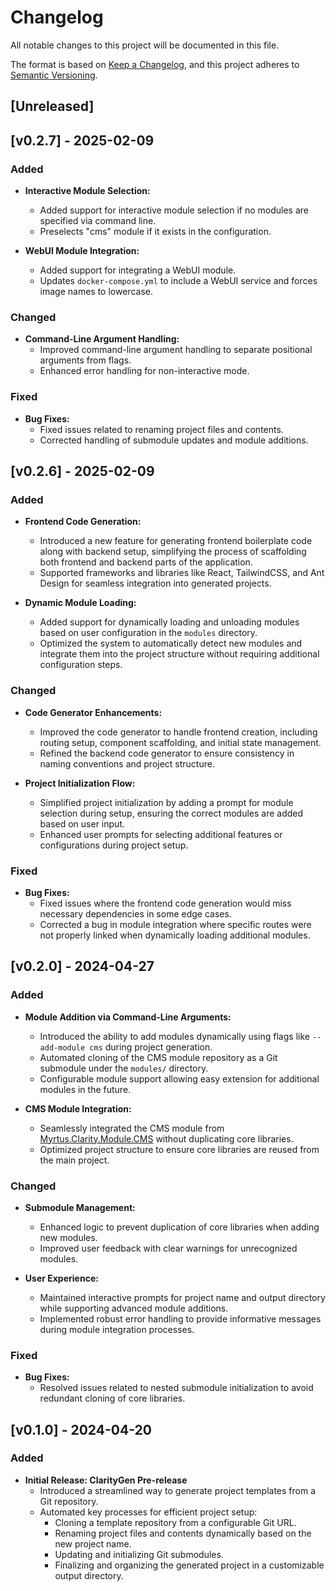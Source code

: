 # Changelog

All notable changes to this project will be documented in this file.

The format is based on [Keep a Changelog](https://keepachangelog.com/en/1.0.0/),
and this project adheres to [Semantic Versioning](https://semver.org/spec/v2.0.0.html).

## [Unreleased]

## [v0.2.7] - 2025-02-09

### Added
- **Interactive Module Selection:**
  - Added support for interactive module selection if no modules are specified via command line.
  - Preselects "cms" module if it exists in the configuration.

- **WebUI Module Integration:**
  - Added support for integrating a WebUI module.
  - Updates `docker-compose.yml` to include a WebUI service and forces image names to lowercase.

### Changed
- **Command-Line Argument Handling:**
  - Improved command-line argument handling to separate positional arguments from flags.
  - Enhanced error handling for non-interactive mode.

### Fixed
- **Bug Fixes:**
  - Fixed issues related to renaming project files and contents.
  - Corrected handling of submodule updates and module additions.

## [v0.2.6] - 2025-02-09

### Added
- **Frontend Code Generation:**
  - Introduced a new feature for generating frontend boilerplate code along with backend setup, simplifying the process of scaffolding both frontend and backend parts of the application.
  - Supported frameworks and libraries like React, TailwindCSS, and Ant Design for seamless integration into generated projects.

- **Dynamic Module Loading:**
  - Added support for dynamically loading and unloading modules based on user configuration in the `modules` directory.
  - Optimized the system to automatically detect new modules and integrate them into the project structure without requiring additional configuration steps.

### Changed
- **Code Generator Enhancements:**
  - Improved the code generator to handle frontend creation, including routing setup, component scaffolding, and initial state management.
  - Refined the backend code generator to ensure consistency in naming conventions and project structure.
  
- **Project Initialization Flow:**
  - Simplified project initialization by adding a prompt for module selection during setup, ensuring the correct modules are added based on user input.
  - Enhanced user prompts for selecting additional features or configurations during project setup.

### Fixed
- **Bug Fixes:**
  - Fixed issues where the frontend code generation would miss necessary dependencies in some edge cases.
  - Corrected a bug in module integration where specific routes were not properly linked when dynamically loading additional modules.

## [v0.2.0] - 2024-04-27

### Added
- **Module Addition via Command-Line Arguments:**
  - Introduced the ability to add modules dynamically using flags like `--add-module cms` during project generation.
  - Automated cloning of the CMS module repository as a Git submodule under the `modules/` directory.
  - Configurable module support allowing easy extension for additional modules in the future.

- **CMS Module Integration:**
  - Seamlessly integrated the CMS module from [Myrtus.Clarity.Module.CMS](https://github.com/sercanio/Myrtus.Clarity.Module.CMS.git) without duplicating core libraries.
  - Optimized project structure to ensure core libraries are reused from the main project.

### Changed
- **Submodule Management:**
  - Enhanced logic to prevent duplication of core libraries when adding new modules.
  - Improved user feedback with clear warnings for unrecognized modules.

- **User Experience:**
  - Maintained interactive prompts for project name and output directory while supporting advanced module additions.
  - Implemented robust error handling to provide informative messages during module integration processes.

### Fixed
- **Bug Fixes:**
  - Resolved issues related to nested submodule initialization to avoid redundant cloning of core libraries.

## [v0.1.0] - 2024-04-20

### Added
- **Initial Release: ClarityGen Pre-release**
  - Introduced a streamlined way to generate project templates from a Git repository.
  - Automated key processes for efficient project setup:
    - Cloning a template repository from a configurable Git URL.
    - Renaming project files and contents dynamically based on the new project name.
    - Updating and initializing Git submodules.
    - Finalizing and organizing the generated project in a customizable output directory.
